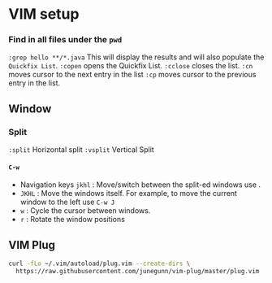 # VIM setup

### Find in all files under the `pwd`

`:grep hello **/*.java`
This will display the results and will also populate the `Quickfix List`.
`:copen` opens the Quickfix List.
`:cclose` closes the list.
`:cn` moves cursor to the next entry in the list
`:cp` moves cursor to the previous entry in the list.

## Window

### Split
`:split` Horizontal split
`:vsplit` Vertical Split

#### `C-w`
- Navigation keys `jkhl` : Move/switch between the split-ed windows use .
- `JKHL` : Move the windows itself. For example, to move the current window to the left use `C-w J`
- `w` : Cycle the cursor between windows.
- `r` : Rotate the window positions

## VIM Plug

```bash
curl -fLo ~/.vim/autoload/plug.vim --create-dirs \
  https://raw.githubusercontent.com/junegunn/vim-plug/master/plug.vim
```
